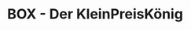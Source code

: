 ---
title: "BOX - Der KleinPreisKönig"
url: /traunreut/box-der-kleinpreiskoenig/
shop: Kramladen
---